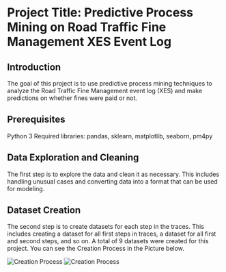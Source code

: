 # Project Title: Predictive Process Mining on Road Traffic Fine Management XES Event Log
## Introduction
The goal of this project is to use predictive process mining techniques to analyze the Road Traffic Fine Management event log (XES) and make predictions on whether fines were paid or not.

## Prerequisites
Python 3
Required libraries: pandas, sklearn, matplotlib, seaborn, pm4py

## Data Exploration and Cleaning
The first step is to explore the data and clean it as necessary. This includes handling unusual cases and converting data into a format that can be used for modeling.

## Dataset Creation
The second step is to create datasets for each step in the traces. This includes creating a dataset for all first steps in traces, a dataset for all first and second steps, and so on. A total of 9 datasets were created for this project. You can see the Creation Process in the Picture below.

![Creation Process](stats_and_vis/Bild2.png)
![Creation Process](stats_and_vis/Bild3.png)
